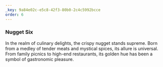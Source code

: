 ```yaml
---
_key: 9a84e02c-e5c8-42f3-80b0-2c4c5992bcce
order: 6
---
```


### Nugget Six

In the realm of culinary delights, the crispy nugget stands supreme. Born from a medley of tender meats and mystical spices, its allure is universal. From family picnics to high-end restaurants, its golden hue has been a symbol of gastronomic pleasure.
